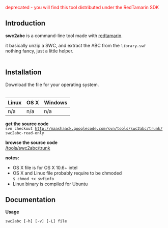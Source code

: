 <font color='red'>deprecated - you will find this tool distributed under the RedTamarin SDK</font>

## Introduction ##

**swc2abc** is a command-line tool made with [redtamarin](http://code.google.com/p/redtamarin/).

it basically unzip a SWC, and extract the ABC from the `library.swf`<br>
nothing fancy, just a little helper.<br>
<br>
<h2>Installation</h2>

Download the file for your operating system.<br>
<br>
<table><thead><th> Linux </th><th> OS X </th><th> Windows </th></thead><tbody>
<tr><td> n/a   </td><td>  n/a </td><td> n/a     </td></tr></tbody></table>

<b>get the source code</b><br>
<code>svn checkout http://maashaack.googlecode.com/svn/tools/swc2abc/trunk/ swc2abc-read-only</code>

<b>browse the source code</b><br>
<a href='http://code.google.com/p/maashaack/source/browse/#svn%2Ftools%2Fswc2abc%2Ftrunk'>/tools/swc2abc/trunk</a>

<b>notes:</b><br>
<ul><li>OS X file is for OS X 10.6+ intel<br>
</li><li>OS X and Linux file probably require to be chmoded<br><code>$ chmod +x swfinfo</code>
</li><li>Linux binary is compiled for Ubuntu</li></ul>


<h2>Documentation</h2>

<b>Usage</b>
<pre><code>swc2abc [-h] [-v] [-L] file<br>
</code></pre>